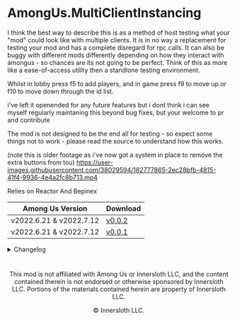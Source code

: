 # AmongUs.MultiClientInstancing

I think the best way to describe this is as a method of host testing what your "mod" could look like with multiple clients.
It is in no way a replacement for testing your mod and has a complete disregard for rpc calls.
It can also be buggy with different mods differently depending on how they interact with amongus - so chances are its not going to be perfect.
Think of this as more like a ease-of-access utility then a standlone testing environment.

Whilst in lobby press f5 to add players,
and in game press f9 to move up or f10 to move down through the id list.

i've left it openended for any future features but i dont think i can see myself regularly maintaning this beyond bug fixes,
but your welcome to pr and contribute

The mod is not designed to be the end all for testing - so expect some things not to work - please read the source to understand how this works.

(note this is older footage as i've now got a system in place to remove the extra buttons from tou)
https://user-images.githubusercontent.com/38029594/182777865-2ec28bfb-4815-41f4-9936-4e4a2fc8b713.mp4

Relies on Reactor And Bepinex

| Among Us Version | Download |
|----------|-------------|
| v2022.6.21 & v2022.7.12 | [v0.0.2](https://github.com/MyDragonBreath/AmongUs.MultiClientInstancing/releases/tag/v0.0.2)
| v2022.6.21 & v2022.7.12 | [v0.0.1](https://github.com/MyDragonBreath/AmongUs.MultiClientInstancing/releases/tag/v0.0.1)

<details>
  <summary> Changelog </summary>
  <details>
  <summary> v0.0.2 </summary>
  <ul>
    <li> Added clamps, and system to remove TOU buttons </li>
    <li> please save me twix has me locked in basement </li>
  </ul>
  </details>
  <details>
  <summary> v0.0.1 </summary>
  <ul>
    <li> Base systems for creating and switching between Playercontrols </li>
  </ul>
  </details>
</details>


#
<p align="center">This mod is not affiliated with Among Us or Innersloth LLC, and the content contained therein is not endorsed or otherwise sponsored by Innersloth LLC. Portions of the materials contained herein are property of Innersloth LLC.</p>
<p align="center">© Innersloth LLC.</p>
